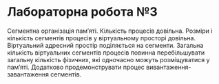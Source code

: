 # Лабораторна робота №3

Сегментна організація пам’яті. Кількість процесів довільна.
Розміри і кількість сегментів процесів у віртуальному просторі довільна.
Віртуальний адресний простір поділяється на сегменти.
Загальна кількість віртуальних сегментів процесів повинна перебільшувати загальну кількість фізичних, які одночасно можуть розміщуватися у пам’яті.
Додатково продемонструвати процес вивантаження-завантаження сегментів.